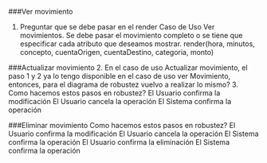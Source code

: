 ###Ver movimiento
1. Preguntar que se debe pasar en el render Caso de Uso Ver movimientos. Se debe pasar el movimiento completo o se tiene que especificar cada atributo que deseamos mostrar.
render(hora, minutos, concepto, cuentaOrigen, cuentaDestino, categoria, monto)

###Actualizar movimiento
2. En el caso de uso Actualizar movimiento, el paso 1 y 2 ya lo tengo disponible en el caso de uso ver Movimiento, entonces, para el diagrama de robustez vuelvo a realizar lo mismo?
3. Como hacemos estos pasos en robustez?
         El Usuario confirma la modificación
                 El Usuario cancela la operación
         El Sistema confirma la operación
         
###Eliminar movimiento
Como hacemos estos pasos en robustez?
         El Usuario confirma la modificación
                 El Usuario cancela la operación
         El Sistema confirma la operación
         El Usuario confirma la eliminación
		 El Sistema confirma la operación